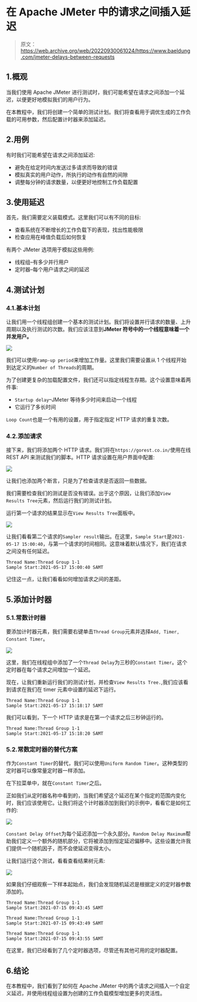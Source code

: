 # 在 Apache JMeter 中的请求之间插入延迟

> 原文：<https://web.archive.org/web/20220930061024/https://www.baeldung.com/jmeter-delays-between-requests>

## 1.概观

当我们使用 Apache JMeter 进行测试时，我们可能希望在请求之间添加一个延迟，以便更好地模拟我们的用户行为。

在本教程中，我们将创建一个简单的测试计划。我们将查看用于调优生成的工作负载的可用参数，然后配置计时器来添加延迟。

## 2.用例

有时我们可能希望在请求之间添加延迟:

*   避免在给定时间内发送过多请求而导致的错误
*   模拟真实的用户动作，所执行的动作有自然的间隙
*   调整每分钟的请求数量，以便更好地控制工作负载配置

## 3.使用延迟

首先，我们需要定义装载模式。这里我们可以有不同的目标:

*   查看系统在不断增长的工作负载下的表现，找出性能极限
*   检查应用在峰值负载后如何恢复

有两个 JMeter 选项用于模拟这些用例:

*   线程组–有多少并行用户
*   定时器–每个用户请求之间的延迟

## 4.测试计划

### 4.1.基本计划

让我们用一个线程组创建一个基本的测试计划。我们将设置并行请求的数量、上升周期以及执行测试的次数。我们应该注意到**JMeter 符号中的一个线程意味着一个并发用户。**

[![](img/d2f844a855e1e1fc57ee58457cd693cc.png)](/web/20220926194856/https://www.baeldung.com/wp-content/uploads/2021/08/thread-group.png)

我们可以使用`ramp-up period`来增加工作量。这里我们需要设置从 1 个线程开始到达定义的`Number of Threads`的周期。

为了创建更复杂的加载配置文件，我们还可以指定线程生存期。这个设置意味着两件事:

*   `Startup delay`–JMeter 等待多少时间来启动一个线程
*   它运行了多长时间

`Loop Count`也是一个有用的设置，用于指定指定 HTTP 请求的重复次数。

### 4.2.添加请求

接下来，我们将添加两个 HTTP 请求。我们将在`https://gorest.co.in/`使用在线 REST API 来测试我们的脚本。HTTP 请求设置在用户界面中配置:

[![](img/fc33a6a86bc63aebdbfca39cecf06478.png)](/web/20220926194856/https://www.baeldung.com/wp-content/uploads/2021/08/http-request-settings.png)

让我们也添加两个断言，只是为了检查请求是否返回一些数据。

我们需要检查我们的测试是否没有错误。出于这个原因，让我们添加`View Results Tree`元素，然后运行我们的测试计划。

运行第一个请求的结果显示在`View Results Tree`面板中。

[![](img/b122410b59939d77637e399b35e8f4fb.png)](/web/20220926194856/https://www.baeldung.com/wp-content/uploads/2021/08/run-results-1-e1621249469601.png)

让我们看看第二个请求的`Sampler result`输出。在这里，`Sample Start`是`2021-05-17 15:00:40`，与第一个请求的时间相同。这意味着默认情况下，我们在请求之间没有任何延迟。

```
Thread Name:Thread Group 1-1
Sample Start:2021-05-17 15:00:40 SAMT
```

记住这一点，让我们看看如何增加请求之间的差距。

## 5.添加计时器

### 5.1.常数计时器

要添加计时器元素，我们需要右键单击`Thread Group`元素并选择`Add, Timer, Constant Timer`。

[![](img/2b449054c23e9d09b9ac807170ba1d31.png)](/web/20220926194856/https://www.baeldung.com/wp-content/uploads/2021/08/Adding-timer-e1621250184753.png)

这里，我们在线程组中添加了一个`Thread Delay`为三秒的`Constant Timer`。这个定时器在每个请求之间增加一个延迟。

现在，让我们重新运行我们的测试计划，并检查`View Results Tree.`,我们应该看到请求在我们在 timer 元素中设置的延迟下运行。

```
Thread Name:Thread Group 1-1
Sample Start:2021-05-17 15:18:17 SAMT
```

我们可以看到，下一个 HTTP 请求是在第一个请求之后三秒钟运行的。

```
Thread Name:Thread Group 1-1
Sample Start:2021-05-17 15:18:20 SAMT
```

### 5.2.常数定时器的替代方案

作为`Constant Timer`的替代，我们可以使用`Uniform Random Timer`。这种类型的定时器可以像常量定时器一样添加。

在下拉菜单中，就在`Constant Timer`之后。

正如我们从定时器名称中看到的，当我们希望这个延迟在某个指定的范围内变化时，我们应该使用它。让我们将这个计时器添加到我们的示例中，看看它是如何工作的:

[![](img/31478e746aa5c2cc131cddeb4abafdb5.png)](/web/20220926194856/https://www.baeldung.com/wp-content/uploads/2021/08/uniform-timer.png)

`Constant Delay Offset`为每个延迟添加一个永久部分。`Random Delay Maximum`帮助我们定义一个额外的随机部分，它将被添加到恒定延迟偏移中。这些设置允许我们提供一个随机因子，而不会使延迟变得太小。

让我们运行这个测试，看看查看结果树元素:

[![](img/61e65ec5e053b1769c14692f770073b9.png)](/web/20220926194856/https://www.baeldung.com/wp-content/uploads/2021/08/uniform-timer-results.png)

如果我们仔细观察一下样本起始点，我们会发现随机延迟是根据定义的定时器参数添加的。

```
Thread Name:Thread Group 1-1
Sample Start:2021-07-15 09:43:45 SAMT

Thread Name:Thread Group 1-1
Sample Start:2021-07-15 09:43:49 SAMT

Thread Name:Thread Group 1-1
Sample Start:2021-07-15 09:43:55 SAMT
```

在这里，我们已经看到了几个定时器选项，尽管还有其他可用的定时器配置。

## 6.结论

在本教程中，我们看到了如何在 Apache JMeter 中的两个请求之间插入一个自定义延迟，并使用线程组设置为创建的工作负载模型增加更多的灵活性。